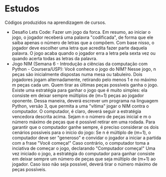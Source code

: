 # Estudos
Códigos produzidos na aprendizagem de cursos.
* Desafio Lets Code: Fazer um jogo da forca. Em resumo, ao iniciar o jogo, o jogador receberá uma palavra "codificada", de forma que ele saiba apenas o número de letras que a compõem. Com base nisso, o jogador deve escolher uma letra que acredita fazer parte daquela palavra. O jogo acaba quando o jogador erra a letra pela sexta vez ou quando acerta todas as letras da palavra.
* Jogo NIM (Semana 6 - Introdução a ciências da computação com Python - Coursera/USP): Você conhece o jogo do NIM? Nesse jogo, n peças são inicialmente dispostas numa mesa ou tabuleiro. Dois jogadores jogam  alternadamente, retirando pelo menos 1 e no máximo m peças cada um. Quem tirar as últimas peças possíveis ganha o jogo. Existe uma estratégia para ganhar o jogo que é muito simples: ela consiste em deixar sempre múltiplos de (m+1) peças ao jogador oponente. Dessa maneira, deverá escrever um programa na linguagem Python, versão 3, que permita a uma "vítima" jogar o NIM contra o computador. O computador, é claro, deverá seguir a estratégia vencedora descrita acima. Sejam n o número de peças inicial e m o número máximo de peças que é possível retirar em uma rodada. Para garantir que o computador ganhe sempre, é preciso considerar os dois cenários possíveis para o início do jogo: Se n é múltiplo de (m+1), o computador deve ser "generoso" e convidar o jogador a iniciar a partida com a frase "Você começa!" Caso contrário, o computador toma a inciativa de começar o jogo, declarando "Computador começa!" Uma vez iniciado o jogo, a estratégia do computador para ganhar consiste em deixar sempre um número de peças que seja múltiplo de (m+1) ao jogador. Caso isso não seja possível, deverá tirar o número máximo de peças possíveis. 

